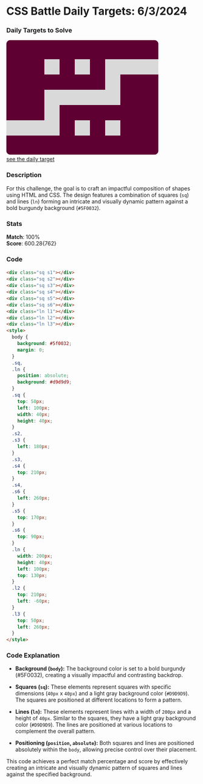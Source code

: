 # CSS Battle Daily Targets: 6/3/2024

### Daily Targets to Solve

![picture of daily target](./images/6.png)  
[see the daily target](https://cssbattle.dev/play/M6tKYFqVaSqkWkh0B6Zt)

### Description

For this challenge, the goal is to craft an impactful composition of shapes using HTML and CSS. The design features a combination of squares (`sq`) and lines (`ln`) forming an intricate and visually dynamic pattern against a bold burgundy background (`#5F0032`).

### Stats

**Match**: 100%  
**Score**: 600.28{762}

### Code

```html
<div class="sq s1"></div>
<div class="sq s2"></div>
<div class="sq s3"></div>
<div class="sq s4"></div>
<div class="sq s5"></div>
<div class="sq s6"></div>
<div class="ln l1"></div>
<div class="ln l2"></div>
<div class="ln l3"></div>
<style>
  body {
    background: #5f0032;
    margin: 0;
  }
  .sq,
  .ln {
    position: absolute;
    background: #d9d9d9;
  }
  .sq {
    top: 50px;
    left: 100px;
    width: 40px;
    height: 40px;
  }
  .s2,
  .s3 {
    left: 180px;
  }
  .s3,
  .s4 {
    top: 210px;
  }
  .s4,
  .s6 {
    left: 260px;
  }
  .s5 {
    top: 170px;
  }
  .s6 {
    top: 90px;
  }
  .ln {
    width: 200px;
    height: 40px;
    left: 100px;
    top: 130px;
  }
  .l2 {
    top: 210px;
    left: -60px;
  }
  .l3 {
    top: 50px;
    left: 260px;
  }
</style>
```

### Code Explanation

- **Background (`body`):** The background color is set to a bold burgundy (#5F0032), creating a visually impactful and contrasting backdrop.

- **Squares (`sq`):** These elements represent squares with specific dimensions (`40px` x `40px`) and a light gray background color (`#D9D9D9`). The squares are positioned at different locations to form a pattern.

- **Lines (`ln`):** These elements represent lines with a width of `200px` and a height of `40px`. Similar to the squares, they have a light gray background color (`#D9D9D9`). The lines are positioned at various locations to complement the overall pattern.

- **Positioning (`position`, `absolute`):** Both squares and lines are positioned absolutely within the `body`, allowing precise control over their placement.

This code achieves a perfect match percentage and score by effectively creating an intricate and visually dynamic pattern of squares and lines against the specified background.
